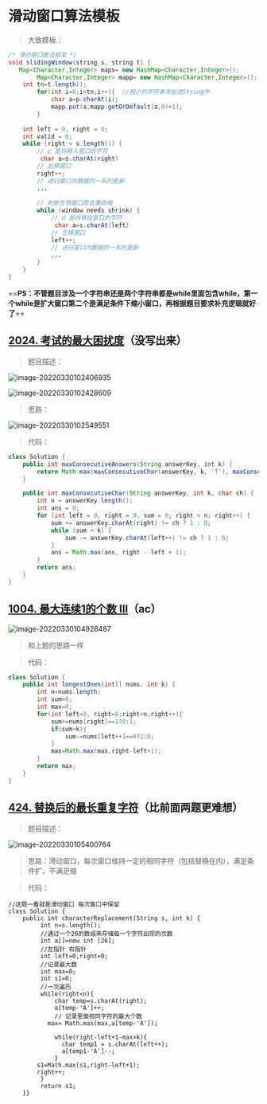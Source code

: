 # 滑动窗口算法模板

> 大致模板：

```  java
/* 滑动窗口算法框架 */
void slidingWindow(string s, string t) {
   Map<Character,Integer> maps= new HashMap<Character,Integer>();
        Map<Character,Integer> mapp= new HashMap<Character,Integer>();
    int tn=t.length();
        for(int i=0;i<tn;i++){  //把小的字符串添加进String中
            char a=p.charAt(i);
            mapp.put(a,mapp.getOrDefault(a,0)+1);
        }
    
    int left = 0, right = 0;
    int valid = 0; 
    while (right < s.length()) {
        // c 是将移入窗口的字符
         char a=s.charAt(right)
        // 右移窗口
        right++;
        // 进行窗口内数据的一系列更新
        ...
     
        // 判断左侧窗口是否要收缩
        while (window needs shrink) {
            // d 是将移出窗口的字符
             char a=s.charAt(left)
            // 左移窗口
            left++;
            // 进行窗口内数据的一系列更新
            ...
        }
    }
}
```

==**PS：不管题目涉及一个字符串还是两个字符串都是while里面包含while，第一个while是扩大窗口第二个是满足条件下缩小窗口，再根据题目要求补充逻辑就好了**==



## [2024. 考试的最大困扰度](https://leetcode-cn.com/problems/maximize-the-confusion-of-an-exam/)（没写出来）

> 题目描述：

![image-20220330102406935](https://cdn.jsdelivr.net/gh/kkkkwqqqq/typora/typoraImage/202203301024152.png)

![image-20220330102428609](https://cdn.jsdelivr.net/gh/kkkkwqqqq/typora/typoraImage/202203301024812.png)

> 思路：

![image-20220330102549551](https://cdn.jsdelivr.net/gh/kkkkwqqqq/typora/typoraImage/202203301025846.png)

> 代码：

```java
class Solution {
    public int maxConsecutiveAnswers(String answerKey, int k) {
        return Math.max(maxConsecutiveChar(answerKey, k, 'T'), maxConsecutiveChar(answerKey, k, 'F'));
    }

    public int maxConsecutiveChar(String answerKey, int k, char ch) {
        int n = answerKey.length();
        int ans = 0;
        for (int left = 0, right = 0, sum = 0; right < n; right++) {
            sum += answerKey.charAt(right) != ch ? 1 : 0;
            while (sum > k) {
                sum -= answerKey.charAt(left++) != ch ? 1 : 0;
            }
            ans = Math.max(ans, right - left + 1);
        }
        return ans;
    }
}
```



## [1004. 最大连续1的个数 III](https://leetcode-cn.com/problems/max-consecutive-ones-iii/)（ac）

![image-20220330104928487](https://cdn.jsdelivr.net/gh/kkkkwqqqq/typora/typoraImage/202203301049595.png)

> 和上题的思路一样

> 代码：

```java
class Solution {
    public int longestOnes(int[] nums, int k) {
        int n=nums.length;
        int sum=0;
        int max=0;
        for(int left=0, right=0;right<n;right++){
            sum+=nums[right]==1?0:1;
            if(sum>k){
                sum-=nums[left++]==0?1:0;
            }
            max=Math.max(max,right-left+1);
        }
        return max;
    }
}
```



## [424. 替换后的最长重复字符](https://leetcode-cn.com/problems/longest-repeating-character-replacement/)（比前面两题更难想）

> 题目描述：

![image-20220330105400764](https://cdn.jsdelivr.net/gh/kkkkwqqqq/typora/typoraImage/202203301054950.png)

> 思路：滑动窗口，每次窗口维持一定的相同字符（包括替换在内），满足条件扩，不满足缩
>

> 代码：

```
//这题一看就是滑动窗口 每次窗口中保留
class Solution {  
    public int characterReplacement(String s, int k) {
         int n=s.length();
         //通过一个26的数组来存储每一个字符出现的次数
         int a[]=new int [26];
         //左指针 右指针
         int left=0,right=0;
         //记录最大数
         int max=0;
         int s1=0;
         //一次遍历  
         while(right<n){
             char temp=s.charAt(right);
             a[temp-'A']++;
             // 记录里面相同字符的最大个数
           max= Math.max(max,a[temp-'A']);

             while(right-left+1-max>k){
               char temp1 = s.charAt(left++);
               a[temp1-'A']--;
             }
        s1=Math.max(s1,right-left+1);
        right++;
         }
         return s1;
    }}

```

